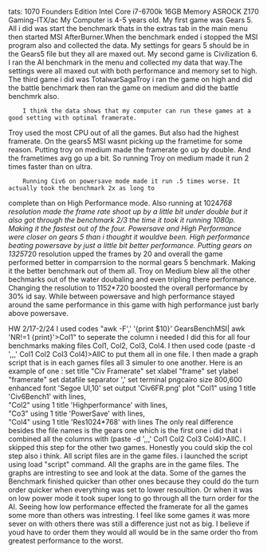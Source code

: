 tats:
1070 Founders Edition
Intel Core i7-6700k
16GB Memory
ASROCK Z170 Gaming-ITX/ac
        My Computer is 4-5 years old.
        My first game was Gears 5. All i did was start the benchmark thats in the extras tab in the main menu
  then started MSI AfterBurner.When the benchmark ended i stopped the MSI program also and collected the data.
  My settings for gears 5 should be in the Gears5 file but they all are maxed out. My second game is Civilization 6.
  I ran the AI benchmark in the menu and collected my data that way.The settings were all maxed out with both
  performance and memory set to high. The third game i did was TotalwarSagaTroy i ran the game on high
  and did the battle benchmark then ran the game on medium and did the battle benchmrk also.

        I think the data shows that my computer can run these games at a good setting with optimal framerate.
  Troy used the most CPU out of all the games. But also had the highest framerate. On the gears5 MSI wasnt
  picking up the frametime for some reason. Putting troy on medium made the framerate go up by double.
  And the frametimes avg go up a bit. So running Troy on medium made it run 2 times faster than on ultra.

        Running Civ6 on powersave mode made it run .5 times worse. It actually took the benchmark 2x as long to
  complete than on High Performance mode. Also running at 1024*768 resolution made the frame rate shoot up by
  a little bit under double but it also got through the benchmark 2/3 the time it took it running 1080p.
  Making it the fastest out of the four.
        Powersave and High Performance were closer on gears 5 than i thought it wouldve been. High performance
 beating powersave by just a little bit better performance. Putting gears on 1325*720 resolution upped the
 frames by 20 and overall the game performed better in comparrsion to the normal gears 5 benchmark.
 Making it the better benchmark out of them all.
	Troy on Medium blew all the other bechmarks out of the water doubaling and even tripling there performance.
 Changing the resolution to 1152*720 boosted the overall performance by 30% id say. While between powersave 
 and high performance stayed around the same performance in this game with high performance just barly above 
 powersave.

 HW 2/17-2/24
        I used codes "awk -F',' '{print $10}' GearsBenchMSI| awk 'NR!=1 {print}'>Col1" to seperate the column i needed
 I did this for all four benchmarks making files Col1, Col2, Col3, Col4. I then used code
 (paste -d ',,,' Col1 Col2 Col3 Col4)>AllC to put them all in one file. I then made a graph script that
 is in each games files all 3 simuler to one another. Here is an example of one :
                        set title "Civ Framerate"
                        set xlabel "frame"
                        set ylabel "framerate"
                        set datafile separator ','
                        set terminal pngcairo size 800,600 enhanced font 'Segoe UI,10'
                        set output 'Civ6FR.png'
                        plot "Col1" using 1 title 'Civ6Bench1' with lines, \
                                "Col2" using 1 title 'Highperformance' with lines, \
                                "Co3" using 1 title 'PowerSave' with lines, \
                                "Col4" using 1 title 'Res1024*768' with lines
 The only real difference besides the file names is the gears one which is the first one i did that i
 combined all the columns with (paste -d ',,,' Col1 Col2 Col3 Col4)>AllC. I skipped this step for the other two games.
 Honestly you could skip the col step also i think. All script files are in the game files. i launched
 the script using load "script" command. All the graphs are in the game files.
	The graphs are intresting to see and look at the data. Some of the games the Benchmark finished quicker
 than other ones because they could do the turn order quicker when everything was set to lower resoultion.
 Or when it was on low power mode it took super long to go through all the turn order for the AI. 
 Seeing how low performance effected the framerate for all the games some more than others was intresting. 
 I feel like some games it was more sever on with others there was still a difference just not as big.
 I believe if youd have to order them they would all would be in the same order tho from greatest performance
 to the worst. 

